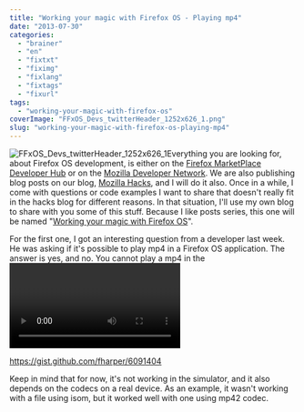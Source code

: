 ```yaml
---
title: "Working your magic with Firefox OS - Playing mp4"
date: "2013-07-30"
categories: 
  - "brainer"
  - "en"
  - "fixtxt"
  - "fiximg"
  - "fixlang"
  - "fixtags"
  - "fixurl"
tags: 
  - "working-your-magic-with-firefox-os"
coverImage: "FFxOS_Devs_twitterHeader_1252x626_1.png"
slug: "working-your-magic-with-firefox-os-playing-mp4"
---
```


![FFxOS_Devs_twitterHeader_1252x626_1](images/FFxOS_Devs_twitterHeader_1252x626_1.png)Everything you are looking for, about Firefox OS development, is either on the [Firefox MarketPlace Developer Hub](https://marketplace.firefox.com/developers/) or on the [Mozilla Developer Network](https://developer.mozilla.org/en-US/docs/Mozilla/Firefox_OS?menu). We are also publishing blog posts on our blog, [Mozilla Hacks](https://hacks.mozilla.org/), and I will do it also. Once in a while, I come with questions or code examples I want to share that doesn't really fit in the hacks blog for different reasons. In that situation, I'll use my own blog to share with you some of this stuff. Because I like posts series, this one will be named "[Working your magic with Firefox OS](http://fred.dev/tag/working-your-magic-with-firefox-os/)".

For the first one, I got an interesting question from a developer last week. He was asking if it's possible to play mp4 in a Firefox OS application. The answer is yes, and no. You cannot play a mp4 in the <video> tag for security reason, but there is another way to do it: Web Activity. By using this sample code below, you will be able to play a mp4 file.

https://gist.github.com/fharper/6091404

Keep in mind that for now, it's not working in the simulator, and it also depends on the codecs on a real device. As an example, it wasn't working with a file using isom, but it worked well with one using mp42 codec.
